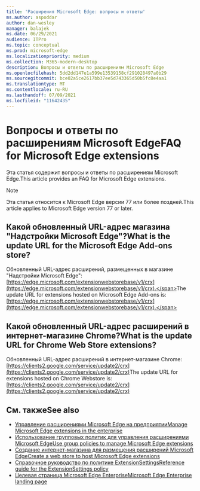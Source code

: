 ```yaml
---
title: 'Расширения Microsoft Edge: вопросы и ответы'
ms.author: aspoddar
author: dan-wesley
manager: balajek
ms.date: 06/29/2021
audience: ITPro
ms.topic: conceptual
ms.prod: microsoft-edge
ms.localizationpriority: medium
ms.collection: M365-modern-desktop
description: Вопросы и ответы по расширениям Microsoft Edge
ms.openlocfilehash: 5dd2dd147e1a599e13539158cf291028497a0b29
ms.sourcegitcommit: bce02a5ce2617bb37ee5d743365d50b5fc8e4aa1
ms.translationtype: MT
ms.contentlocale: ru-RU
ms.lasthandoff: 07/09/2021
ms.locfileid: "11642435"
---
```

# <a name="faq-for-microsoft-edge-extensions"></a><span data-ttu-id="bc122-103">Вопросы и ответы по расширениям Microsoft Edge</span><span class="sxs-lookup"><span data-stu-id="bc122-103">FAQ for Microsoft Edge extensions</span></span>

<span data-ttu-id="bc122-104">Эта статья содержит вопросы и ответы по расширениям Microsoft Edge.</span><span class="sxs-lookup"><span data-stu-id="bc122-104">This article provides an FAQ for Microsoft Edge extensions.</span></span>

> [!NOTE]
> <span data-ttu-id="bc122-105">Эта статья относится к Microsoft Edge версии 77 или более поздней.</span><span class="sxs-lookup"><span data-stu-id="bc122-105">This article applies to Microsoft Edge version 77 or later.</span></span>

## <a name="what-is-the-update-url-for-the-microsoft-edge-add-ons-store"></a><span data-ttu-id="bc122-106">Какой обновленный URL-адрес магазина "Надстройки Microsoft Edge"?</span><span class="sxs-lookup"><span data-stu-id="bc122-106">What is the update URL for the Microsoft Edge Add-ons store?</span></span>

<span data-ttu-id="bc122-107">Обновленный URL-адрес расширений, размещенных в магазине "Надстройки Microsoft Edge": [https://edge.microsoft.com/extensionwebstorebase/v1/crx](https://edge.microsoft.com/extensionwebstorebase/v1/crx).</span><span class="sxs-lookup"><span data-stu-id="bc122-107">The update URL for extensions hosted on Microsoft Edge Add-ons is: [https://edge.microsoft.com/extensionwebstorebase/v1/crx](https://edge.microsoft.com/extensionwebstorebase/v1/crx).</span></span>

## <a name="what-is-the-update-url-for-chrome-web-store-extensions"></a><span data-ttu-id="bc122-108">Какой обновленный URL-адрес расширений в интернет-магазине Chrome?</span><span class="sxs-lookup"><span data-stu-id="bc122-108">What is the update URL for Chrome Web Store extensions?</span></span>

<span data-ttu-id="bc122-109">Обновленный URL-адрес расширений в интернет-магазине Chrome: [https://clients2.google.com/service/update2/crx](https://clients2.google.com/service/update2/crx)</span><span class="sxs-lookup"><span data-stu-id="bc122-109">The update URL for extensions hosted on Chrome Webstore is: [https://clients2.google.com/service/update2/crx](https://clients2.google.com/service/update2/crx)</span></span>

## <a name="see-also"></a><span data-ttu-id="bc122-110">См. также</span><span class="sxs-lookup"><span data-stu-id="bc122-110">See also</span></span>

- [<span data-ttu-id="bc122-111">Управление расширениями Microsoft Edge на предприятии</span><span class="sxs-lookup"><span data-stu-id="bc122-111">Manage Microsoft Edge extensions in the enterprise</span></span>](microsoft-edge-manage-extensions.md)
- [<span data-ttu-id="bc122-112">Использование групповых политик для управления расширениями Microsoft Edge</span><span class="sxs-lookup"><span data-stu-id="bc122-112">Use group policies to manage Microsoft Edge extensions</span></span>](microsoft-edge-manage-extensions-policies.md)
- [<span data-ttu-id="bc122-113">Создание интернет-магазина для размещения расширений Microsoft Edge</span><span class="sxs-lookup"><span data-stu-id="bc122-113">Create a web store to host Microsoft Edge extensions</span></span>](microsoft-edge-manage-extensions-webstore.md)
- [<span data-ttu-id="bc122-114">Справочное руководство по политике ExtensionSettings</span><span class="sxs-lookup"><span data-stu-id="bc122-114">Reference guide for the ExtensionSettings policy</span></span>](microsoft-edge-manage-extensions-ref-guide.md)
- [<span data-ttu-id="bc122-115">Целевая страница Microsoft Edge Enterprise</span><span class="sxs-lookup"><span data-stu-id="bc122-115">Microsoft Edge Enterprise landing page</span></span>](https://aka.ms/EdgeEnterprise)
